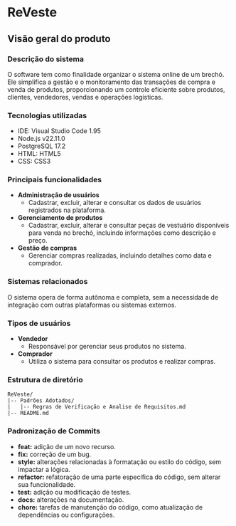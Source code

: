 # ReVeste
## Visão geral do produto
### Descrição do sistema
O software tem como finalidade organizar o sistema online de um brechó. Ele simplifica a gestão e o monitoramento das transações de compra e venda de produtos, proporcionando um controle eficiente sobre produtos, clientes, vendedores, vendas e operações logísticas.

### Tecnologias utilizadas
- IDE: Visual Studio Code 1.95
- Node.js v22.11.0
- PostgreSQL 17.2
- HTML: HTML5
- CSS: CSS3

### Principais funcionalidades
- **Administração de usuários**
    - Cadastrar, excluir, alterar e consultar os dados de usuários registrados na plataforma.
- **Gerenciamento de produtos**
    - Cadastrar, excluir, alterar e consultar peças de vestuário disponíveis para venda no brechó, incluindo informações como descrição e preço.
- **Gestão de compras** 
    - Gerenciar compras realizadas, incluindo detalhes como data e comprador.

### Sistemas relacionados
O sistema opera de forma autônoma e completa, sem a necessidade de integração com outras plataformas ou sistemas externos.

### Tipos de usuários
- **Vendedor**
    - Responsável por gerenciar seus produtos no sistema.
- **Comprador**
    - Utiliza o sistema para consultar os produtos e realizar compras.

### Estrutura de diretório
```
ReVeste/
|-- Padrões Adotados/
|   |-- Regras de Verificação e Analise de Requisitos.md
|-- README.md
```
### Padronização de Commits

- **feat:** adição de um novo recurso.
- **fix:** correção de um bug.
- **style:** alterações relacionadas à formatação ou estilo do código, sem impactar a lógica.
- **refactor:** refatoração de uma parte específica do código, sem alterar sua funcionalidade.
- **test:** adição ou modificação de testes.
- **docs:** alterações na documentação.
- **chore:** tarefas de manutenção do código, como atualização de dependências ou configurações.
